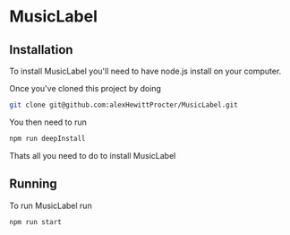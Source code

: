 # MusicLabel

## Installation
To install MusicLabel you'll need to have node.js install on your computer.

Once you've cloned this project by doing 
```bash
git clone git@github.com:alexHewittProcter/MusicLabel.git
```

You then need to run
```bash
npm run deepInstall
```

Thats all you need to do to install MusicLabel

## Running
To run MusicLabel run
```bash
npm run start
```